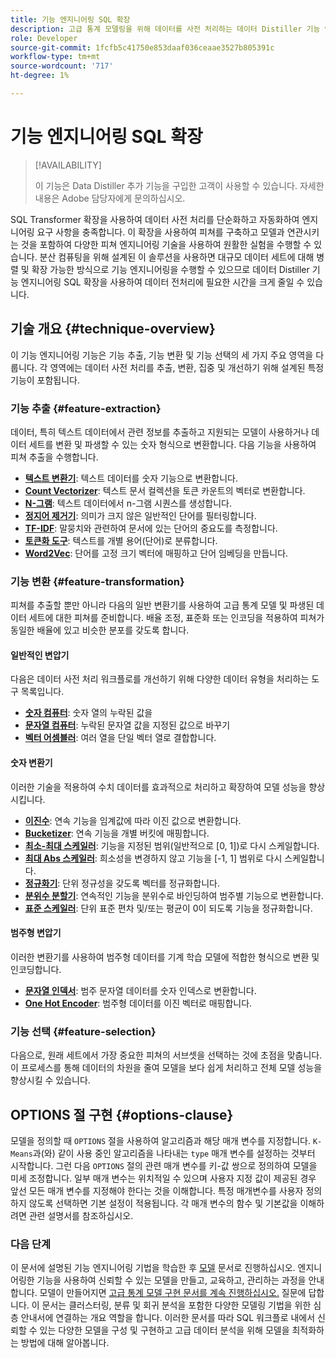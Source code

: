 ```yaml
---
title: 기능 엔지니어링 SQL 확장
description: 고급 통계 모델링을 위해 데이터를 사전 처리하는 데이터 Distiller 기능 엔지니어링 SQL 확장에 대해 알아봅니다. 사용 가능한 기능 추출, 변환 및 선택 기술에 대해 설명합니다.
role: Developer
source-git-commit: 1fcfb5c41750e853daaf036ceaae3527b805391c
workflow-type: tm+mt
source-wordcount: '717'
ht-degree: 1%

---
```


# 기능 엔지니어링 SQL 확장

>[!AVAILABILITY]
>
>이 기능은 Data Distiller 추가 기능을 구입한 고객이 사용할 수 있습니다. 자세한 내용은 Adobe 담당자에게 문의하십시오.

SQL Transformer 확장을 사용하여 데이터 사전 처리를 단순화하고 자동화하여 엔지니어링 요구 사항을 충족합니다. 이 확장을 사용하여 피쳐를 구축하고 모델과 연관시키는 것을 포함하여 다양한 피쳐 엔지니어링 기술을 사용하여 원활한 실험을 수행할 수 있습니다. 분산 컴퓨팅을 위해 설계된 이 솔루션을 사용하면 대규모 데이터 세트에 대해 병렬 및 확장 가능한 방식으로 기능 엔지니어링을 수행할 수 있으므로 데이터 Distiller 기능 엔지니어링 SQL 확장을 사용하여 데이터 전처리에 필요한 시간을 크게 줄일 수 있습니다.

## 기술 개요 {#technique-overview}

이 기능 엔지니어링 기능은 기능 추출, 기능 변환 및 기능 선택의 세 가지 주요 영역을 다룹니다. 각 영역에는 데이터 사전 처리를 추출, 변환, 집중 및 개선하기 위해 설계된 특정 기능이 포함됩니다.

### 기능 추출 {#feature-extraction}

데이터, 특히 텍스트 데이터에서 관련 정보를 추출하고 지원되는 모델이 사용하거나 데이터 세트를 변환 및 파생할 수 있는 숫자 형식으로 변환합니다. 다음 기능을 사용하여 피쳐 추출을 수행합니다.

- **[텍스트 변환기](./feature-transformation.md#textual-transformations)**: 텍스트 데이터를 숫자 기능으로 변환합니다.
- **[Count Vectorizer](./feature-transformation.md#countvectorizer)**: 텍스트 문서 컬렉션을 토큰 카운트의 벡터로 변환합니다.
- **[N-그램](./feature-transformation.md#ngram)**: 텍스트 데이터에서 n-그램 시퀀스를 생성합니다.
- **[정지어 제거기](./feature-transformation.md#stopwordsremover)**: 의미가 크지 않은 일반적인 단어를 필터링합니다.
- **[TF-IDF](./feature-transformation.md#tf-idf)**: 말뭉치와 관련하여 문서에 있는 단어의 중요도를 측정합니다.
- **[토큰화 도구](./feature-transformation.md#tokenizer)**: 텍스트를 개별 용어(단어)로 분류합니다.
- **[Word2Vec](./feature-transformation.md#word2vec)**: 단어를 고정 크기 벡터에 매핑하고 단어 임베딩을 만듭니다.

### 기능 변환 {#feature-transformation}

피쳐를 추출할 뿐만 아니라 다음의 일반 변환기를 사용하여 고급 통계 모델 및 파생된 데이터 세트에 대한 피쳐를 준비합니다. 배율 조정, 표준화 또는 인코딩을 적용하여 피쳐가 동일한 배율에 있고 비슷한 분포를 갖도록 합니다.

#### 일반적인 변압기

다음은 데이터 사전 처리 워크플로를 개선하기 위해 다양한 데이터 유형을 처리하는 도구 목록입니다.

- **[숫자 컴퓨터](./feature-transformation.md#numeric-imputer)**: 숫자 열의 누락된 값을
- **[문자열 컴퓨터](./feature-transformation.md#string-imputer)**: 누락된 문자열 값을 지정된 값으로 바꾸기
- **[벡터 어셈블러](./feature-transformation.md#vector-assembler)**: 여러 열을 단일 벡터 열로 결합합니다.

#### 숫자 변환기

이러한 기술을 적용하여 수치 데이터를 효과적으로 처리하고 확장하여 모델 성능을 향상시킵니다.

- **[이진수](./feature-transformation.md#binarizer)**: 연속 기능을 임계값에 따라 이진 값으로 변환합니다.
- **[Bucketizer](./feature-transformation.md#bucketizer)**: 연속 기능을 개별 버킷에 매핑합니다.
- **[최소-최대 스케일러](./feature-transformation.md#minmaxscaler)**: 기능을 지정된 범위(일반적으로 [0, 1])로 다시 스케일합니다.
- **[최대 Abs 스케일러](./feature-transformation.md#maxabsscaler)**: 희소성을 변경하지 않고 기능을 [-1, 1] 범위로 다시 스케일합니다.
- **[정규화기](./feature-transformation.md#normalizer)**: 단위 정규성을 갖도록 벡터를 정규화합니다.
- **[분위수 분할기](./feature-transformation.md#quantilediscretizer)**: 연속적인 기능을 분위수로 바인딩하여 범주별 기능으로 변환합니다.
- **[표준 스케일러](./feature-transformation.md#standardscaler)**: 단위 표준 편차 및/또는 평균이 0이 되도록 기능을 정규화합니다.

#### 범주형 변압기

이러한 변환기를 사용하여 범주형 데이터를 기계 학습 모델에 적합한 형식으로 변환 및 인코딩합니다.

- **[문자열 인덱서](./feature-transformation.md#stringindexer)**: 범주 문자열 데이터를 숫자 인덱스로 변환합니다.
- **[One Hot Encoder](./feature-transformation.md#onehotencoder)**: 범주형 데이터를 이진 벡터로 매핑합니다.

### 기능 선택 {#feature-selection}

다음으로, 원래 세트에서 가장 중요한 피쳐의 서브셋을 선택하는 것에 초점을 맞춥니다. 이 프로세스를 통해 데이터의 차원을 줄여 모델을 보다 쉽게 처리하고 전체 모델 성능을 향상시킬 수 있습니다.

<!-- Commented out as it 
## Supported machine learning algorithms {#supported-ml-algorithms}

Once you have preprocessed your data, use the feature engineering SQL extension to prepare your data for the following machine learning algorithms:

### Classification and regression {#classification-regression}

Use logical regression to predict categorical outcomes and linear regression to predict continuous values.

- **Logical Regression**: Use this for binary classification tasks.
- **Linear Regression**: Apply this algorithm for predicting continuous values.

### Clustering {#clustering}

Use a clustering algorithm to group data points into distinct clusters based on their similarities.

- **[`K-Means`](./feature-transformation.md#kmeans)**: Use `K-Means` for unsupervised learning tasks to partition data into a specified number of clusters, with each data point assigned to the cluster with the nearest mean. -->

## OPTIONS 절 구현 {#options-clause}

모델을 정의할 때 `OPTIONS` 절을 사용하여 알고리즘과 해당 매개 변수를 지정합니다. `K-Means`과(와) 같이 사용 중인 알고리즘을 나타내는 `type` 매개 변수를 설정하는 것부터 시작합니다. 그런 다음 `OPTIONS` 절의 관련 매개 변수를 키-값 쌍으로 정의하여 모델을 미세 조정합니다. 일부 매개 변수는 위치적일 수 있으며 사용자 지정 값이 제공된 경우 앞선 모든 매개 변수를 지정해야 한다는 것을 이해합니다. 특정 매개변수를 사용자 정의하지 않도록 선택하면 기본 설정이 적용됩니다. 각 매개 변수의 함수 및 기본값을 이해하려면 관련 설명서를 참조하십시오.

### 다음 단계

이 문서에 설명된 기능 엔지니어링 기법을 학습한 후 [모델](./models.md) 문서로 진행하십시오. 엔지니어링한 기능을 사용하여 신뢰할 수 있는 모델을 만들고, 교육하고, 관리하는 과정을 안내합니다. 모델이 만들어지면 [고급 통계 모델 구현 문서를 계속 진행하십시오.](./implement-models/implement-models.md) 질문에 답합니다. 이 문서는 클러스터링, 분류 및 회귀 분석을 포함한 다양한 모델링 기법을 위한 심층 안내서에 연결하는 개요 역할을 합니다. 이러한 문서를 따라 SQL 워크플로 내에서 신뢰할 수 있는 다양한 모델을 구성 및 구현하고 고급 데이터 분석을 위해 모델을 최적화하는 방법에 대해 알아봅니다.
